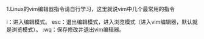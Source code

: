 
1.Linux的vim编辑器指令请自行学习，这里就说vim中几个最常用的指令

i：进入编辑模式。
esc：退出编辑模式，进入浏览模式（进入vim编辑器，默认就是浏览模式）。
:wq：保存修改并退出vim编辑器。